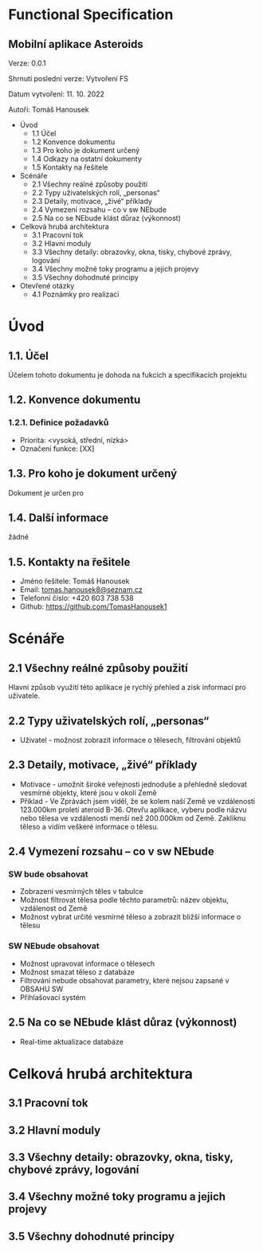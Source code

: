 # Functional Specification
 
## Mobilní aplikace Asteroids 

Verze: 0.0.1 

Shrnutí poslední verze: Vytvoření FS 

Datum vytvoření: 11. 10. 2022 

Autoři: Tomáš Hanousek 

* Úvod
  * 1.1 Účel
  * 1.2 Konvence dokumentu
  * 1.3 Pro koho je dokument určený
  * 1.4 Odkazy na ostatní dokumenty
  * 1.5 Kontakty na řešitele
* Scénáře
  * 2.1 Všechny reálné způsoby použití
  * 2.2 Typy uživatelských rolí, „personas“
  * 2.3 Detaily, motivace, „živé“ příklady
  * 2.4 Vymezení rozsahu – co v sw NEbude
  * 2.5 Na co se NEbude klást důraz (výkonnost)
* Celková hrubá architektura
  * 3.1 Pracovní tok
  * 3.2 Hlavní moduly
  * 3.3 Všechny detaily: obrazovky, okna, tisky, chybové zprávy, logování
  * 3.4 Všechny možné toky programu a jejich projevy
  * 3.5 Všechny dohodnuté principy
* Otevřené otázky 
  * 4.1 Poznámky pro realizaci



# Úvod 
## 1.1. Účel 
Účelem tohoto dokumentu je dohoda na fukcích a specifikacích projektu

## 1.2. Konvence dokumentu 
### 1.2.1. Definice požadavků 
* Priorita: <vysoká, střední, nízká>
* Označení funkce: [XX] 

## 1.3. Pro koho je dokument určený  
Dokument je určen pro  

## 1.4. Další informace 
žádné 

## 1.5. Kontakty na řešitele 
* Jméno řešitele: Tomáš Hanousek 
* Email: tomas.hanousek8@seznam.cz  
* Telefonní číslo: +420 603 738 538 
* Github: https://github.com/TomasHanousek1 

# Scénáře
## 2.1 Všechny reálné způsoby použití
Hlavní způsob využití této aplikace je rychlý přehled a zisk informací pro uživatele.

## 2.2 Typy uživatelských rolí, „personas“
* Uživatel - možnost zobrazit informace o tělesech, filtrování objektů

## 2.3 Detaily, motivace, „živé“ příklady
* Motivace - umožnit široké veřejnosti jednoduše a přehledně sledovat vesmírné objekty, které jsou v okolí Země
* Příklad - Ve Zprávách jsem viděl, že se kolem naší Země ve vzdálenosti 123.000km proletí ateroid B-36. Otevřu aplikace, vyberu podle názvu nebo tělesa ve vzdálenosti menší než 200.000km od Země. Zakliknu těleso a vidím veškeré informace o tělesu.
## 2.4 Vymezení rozsahu – co v sw NEbude
### SW bude obsahovat
* Zobrazení vesmírných těles v tabulce
* Možnost filtrovat tělesa podle těchto parametrů: název objektu, vzdálenost od Země
* Možnost vybrat určité vesmírné těleso a zobrazit bližší informace o tělesu

### SW NEbude obsahovat
* Možnost upravovat informace o tělesech
* Možnost smazat těleso z databáze
* Filtrování nebude obsahovat parametry, které nejsou zapsané v OBSAHU SW
* Přihlašovací systém

## 2.5 Na co se NEbude klást důraz (výkonnost)
* Real-time aktualizace databáze

# Celková hrubá architektura
## 3.1 Pracovní tok
## 3.2 Hlavní moduly
## 3.3 Všechny detaily: obrazovky, okna, tisky, chybové zprávy, logování
## 3.4 Všechny možné toky programu a jejich projevy
## 3.5 Všechny dohodnuté principy
